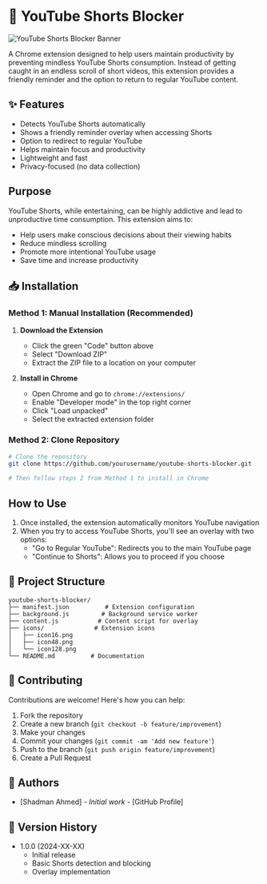 # 🚫 YouTube Shorts Blocker

![YouTube Shorts Blocker Banner](icons/icon128.png)

A Chrome extension designed to help users maintain productivity by preventing mindless YouTube Shorts consumption. Instead of getting caught in an endless scroll of short videos, this extension provides a friendly reminder and the option to return to regular YouTube content.

## ✨ Features

-  Detects YouTube Shorts automatically
-  Shows a friendly reminder overlay when accessing Shorts
-  Option to redirect to regular YouTube
-  Helps maintain focus and productivity
-  Lightweight and fast
-  Privacy-focused (no data collection)

##  Purpose

YouTube Shorts, while entertaining, can be highly addictive and lead to unproductive time consumption. This extension aims to:
- Help users make conscious decisions about their viewing habits
- Reduce mindless scrolling
- Promote more intentional YouTube usage
- Save time and increase productivity

## 📥 Installation

### Method 1: Manual Installation (Recommended)

1. **Download the Extension**
   - Click the green "Code" button above
   - Select "Download ZIP"
   - Extract the ZIP file to a location on your computer

2. **Install in Chrome**
   - Open Chrome and go to `chrome://extensions/`
   - Enable "Developer mode" in the top right corner
   - Click "Load unpacked"
   - Select the extracted extension folder

### Method 2: Clone Repository
```bash
# Clone the repository
git clone https://github.com/yourusername/youtube-shorts-blocker.git

# Then follow steps 2 from Method 1 to install in Chrome
```

##  How to Use

1. Once installed, the extension automatically monitors YouTube navigation
2. When you try to access YouTube Shorts, you'll see an overlay with two options:
   - "Go to Regular YouTube": Redirects you to the main YouTube page
   - "Continue to Shorts": Allows you to proceed if you choose


## 📁 Project Structure
```
youtube-shorts-blocker/
├── manifest.json          # Extension configuration
├── background.js         # Background service worker
├── content.js           # Content script for overlay
├── icons/              # Extension icons
│   ├── icon16.png
│   ├── icon48.png
│   └── icon128.png
└── README.md          # Documentation
```

## 🤝 Contributing

Contributions are welcome! Here's how you can help:

1. Fork the repository
2. Create a new branch (`git checkout -b feature/improvement`)
3. Make your changes
4. Commit your changes (`git commit -am 'Add new feature'`)
5. Push to the branch (`git push origin feature/improvement`)
6. Create a Pull Request


## 👥 Authors

- [Shadman Ahmed] - *Initial work* - [GitHub Profile]


## 🔄 Version History

- 1.0.0 (2024-XX-XX)
  - Initial release
  - Basic Shorts detection and blocking
  - Overlay implementation


